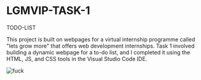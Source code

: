 # LGMVIP-TASK-1
TODO-LIST

This project is built on webpages for a virtual internship programme called "lets grow more" that offers web development internships.
Task 1 involved building a dynamic webpage for a to-do list, and I completed it using the HTML, JS, and CSS tools in the Visual Studio Code IDE.

![fuck](https://www.google.co.in/images/branding/googlelogo/1x/googlelogo_color_272x92dp.png)
